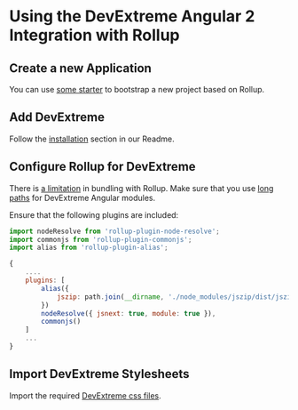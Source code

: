 # Using the DevExtreme Angular 2 Integration with Rollup

## Create a new Application ##

You can use [some starter](https://github.com/search?utf8=%E2%9C%93&q=angular+rollup+starter&type=Repositories&ref=searchresults) to bootstrap a new project based on Rollup.

## Add DevExtreme ##

Follow the [installation](https://github.com/DevExpress/devextreme-angular#installation) section in our Readme.

## <a name="configuration"></a>Configure Rollup for DevExtreme ##

There is [a limitation](https://github.com/DevExpress/devextreme-angular/issues/353) in bundling with Rollup.
Make sure that you use [long paths](https://github.com/DevExpress/devextreme-angular/#bundlers-without-tree-shaking-support) for DevExtreme Angular modules.

Ensure that the following plugins are included:

```js
import nodeResolve from 'rollup-plugin-node-resolve';
import commonjs from 'rollup-plugin-commonjs';
import alias from 'rollup-plugin-alias';

{
    ....
    plugins: [
        alias({
            jszip: path.join(__dirname, './node_modules/jszip/dist/jszip.min.js')
        })
        nodeResolve({ jsnext: true, module: true }),
        commonjs()
    ]
    ...
}
```

## Import DevExtreme Stylesheets ##

Import the required [DevExtreme css files](https://js.devexpress.com/Documentation/Guide/Themes/Predefined_Themes/). 
